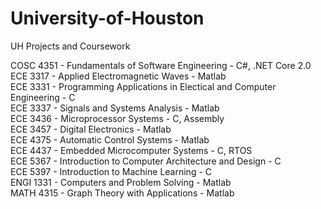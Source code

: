 # University-of-Houston

UH Projects and Coursework



COSC 4351 - Fundamentals of Software Engineering - C#, .NET Core 2.0  
ECE 3317 - Applied Electromagnetic Waves - Matlab  
ECE 3331 - Programming Applications in Electical and Computer Engineering	- C  
ECE 3337 - Signals and Systems Analysis	- Matlab  
ECE 3436 - Microprocessor Systems	- C, Assembly  
ECE 3457 - Digital Electronics - Matlab  
ECE 4375 - Automatic Control Systems - Matlab  
ECE 4437 - Embedded Microcomputer Systems	- C, RTOS  
ECE 5367 - Introduction to Computer Architecture and Design - C  
ECE 5397 - Introduction to Machine Learning	- C  
ENGI 1331 - Computers and Problem Solving - Matlab  
MATH 4315 - Graph Theory with Applications - Matlab  
